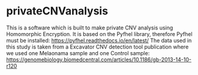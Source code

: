 # privateCNVanalysis
This is a software which is built to make private CNV analysis using Homomorphic Encryption. 
It is based on the Pyfhel library, therefore Pyfhel must be installed:
https://pyfhel.readthedocs.io/en/latest/
The data used in this study is taken from a Excavator CNV detection tool publication where we used one Melaonama sample and one Control sample:
https://genomebiology.biomedcentral.com/articles/10.1186/gb-2013-14-10-r120

